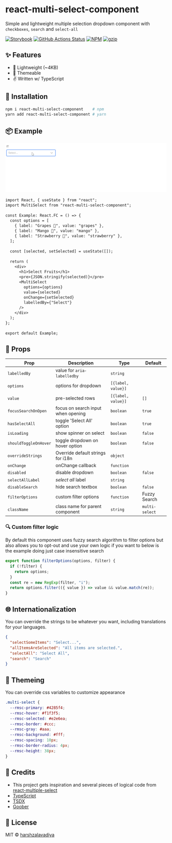 # react-multi-select-component

Simple and lightweight multiple selection dropdown component with `checkboxes`, `search` and `select-all`

[![Storybook](https://cdn.jsdelivr.net/gh/storybookjs/brand@master/badge/badge-storybook.svg)](https://react-multi-select-component.netlify.com)
[![GitHub Actions Status](https://github.com/harshzalavadiya/react-multi-select-component/workflows/NodeJS/badge.svg)](https://github.com/harshzalavadiya/react-multi-select-component/actions)
[![NPM](https://img.shields.io/npm/v/react-multi-select-component.svg)](https://npm.im/react-multi-select-component)
[![gzip](https://badgen.net/bundlephobia/minzip/react-multi-select-component@latest)](https://bundlephobia.com/result?p=react-multi-select-component@latest)

## ✨ Features

- 🍃 Lightweight (~4KB)
- 💅 Themeable
- ✌ Written w/ TypeScript

## 🔧 Installation

```bash
npm i react-multi-select-component    # npm
yarn add react-multi-select-component # yarn
```

## 📦 Example

![Example](preview.gif)

```tsx
import React, { useState } from "react";
import MultiSelect from "react-multi-select-component";

const Example: React.FC = () => {
  const options = [
    { label: "Grapes 🍇", value: "grapes" },
    { label: "Mango 🥭", value: "mango" },
    { label: "Strawberry 🍓", value: "strawberry" },
  ];

  const [selected, setSelected] = useState([]);

  return (
    <div>
      <h1>Select Fruits</h1>
      <pre>{JSON.stringify(selected)}</pre>
      <MultiSelect
        options={options}
        value={selected}
        onChange={setSelected}
        labelledBy={"Select"}
      />
    </div>
  );
};

export default Example;
```

## 👀 Props

| Prop                  | Description                        | Type               | Default        |
| --------------------- | ---------------------------------- | ------------------ | -------------- |
| `labelledBy`          | value for `aria-labelledby`        | `string`           |                |
| `options`             | options for dropdown               | `[{label, value}]` |                |
| `value`               | pre-selected rows                  | `[{label, value}]` | `[]`           |
| `focusSearchOnOpen`   | focus on search input when opening | `boolean`          | `true`         |
| `hasSelectAll`        | toggle 'Select All' option         | `boolean`          | `true`         |
| `isLoading`           | show spinner on select             | `boolean`          | `false`        |
| `shouldToggleOnHover` | toggle dropdown on hover option    | `boolean`          | `false`        |
| `overrideStrings`     | Override default strings for i18n  | `object`           |                |
| `onChange`            | onChange callback                  | `function`         |                |
| `disabled`            | disable dropdown                   | `boolean`          | `false`        |
| `selectAllLabel`      | _select all_ label                 | `string`           |                |
| `disableSearch`       | hide search textbox                | `boolean`          | `false`        |
| `filterOptions`       | custom filter options              | `function`         | Fuzzy Search   |
| `className`           | class name for parent component    | `string`           | `multi-select` |

### 🔍 Custom filter logic

By default this component uses fuzzy search algorithm to filter options but also allows you to opt-out and use your own logic if you want to below is the example doing just case insensitive search

```js
export function filterOptions(options, filter) {
  if (!filter) {
    return options;
  }
  const re = new RegExp(filter, "i");
  return options.filter(({ value }) => value && value.match(re));
}
```

## 🌐 Internationalization

You can override the strings to be whatever you want, including translations for your languages.

```json
{
  "selectSomeItems": "Select...",
  "allItemsAreSelected": "All items are selected.",
  "selectAll": "Select All",
  "search": "Search"
}
```

## 💅 Themeing

You can override css variables to customize appearance

```css
.multi-select {
  --rmsc-primary: #4285f4;
  --rmsc-hover: #f1f3f5;
  --rmsc-selected: #e2e6ea;
  --rmsc-border: #ccc;
  --rmsc-gray: #aaa;
  --rmsc-background: #fff;
  --rmsc-spacing: 10px;
  --rmsc-border-radius: 4px;
  --rmsc-height: 38px;
}
```

## 🤠 Credits

- This project gets inspiration and several pieces of logical code from [react-multiple-select](https://github.com/Khan/react-multi-select/)
- [TypeScript](https://github.com/microsoft/typescript)
- [TSDX](https://github.com/jaredpalmer/tsdx)
- [Goober](https://github.com/cristianbote/goober)

## 📜 License

MIT &copy; [harshzalavadiya](https://github.com/harshzalavadiya)
